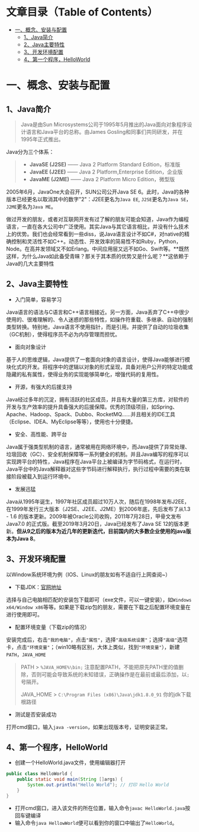 # 文章目录（Table of Contents）

* [一、概念、安装与配置](#一、概念、安装与配置)
  * [1、Java简介](#1、java简介)
  * [2、Java主要特性](#2、java主要特性)
  * [3、开发环境配置](#3、开发环境配置)
  * [4、第一个程序，HelloWorld](#4、第一个程序，helloworld)


# 一、概念、安装与配置

## 1、Java简介

> Java是由Sun Microsystems公司于1995年5月推出的Java面向对象程序设计语言和Java平台的总称。由James Gosling和同事们共同研发，并在1995年正式推出。

Java分为三个体系：

> + **JavaSE (J2SE)**  —— Java 2 Platform Standard Edition，标准版
> + **JavaEE (J2EE)**   —— Java 2 Platform,Enterprise Edition，企业版
> + **JavaME (J2ME)** —— Java 2 Platform Micro Edition，微型版


2005年6月，JavaOne大会召开，SUN公司公开Java SE 6。此时，Java的各种版本已经更名以取消其中的数字"2"：J2EE更名为`Java EE`, `J2SE`更名为`Java SE`，`J2ME`更名为`Java ME`。

做过开发的朋友，或者对互联网开发有过了解的朋友可能会知道，Java作为编程语言，一直在各大公司中广泛使用。其实Java与其它语言相比，并没有什么技术上的优势。我们也会经常看到一些diss，说Java语言设计不如C#，对native的精确控制和灵活性不如C++。动态性、开发效率的简易性不如Ruby，Python，Node。在高并发领域又不如Erlang。中间应用层又远不如Go、Swift等。**既然这样，为什么Java如此备受青睐？那关于其本质的优势又是什么呢？**这依赖于Java的几大主要特性

## 2、Java主要特性

+ 入门简单，容易学习

Java语言的语法与C语言和C++语言相接近。另一方面，Java丢弃了C++中很少使用的、很难理解的、令人迷惑的那些特性，如操作符重载、多继承、自动的强制类型转换。特别地，Java语言不使用指针，而是引用。并提供了自动的垃圾收集（GC机制），使得程序员不必为内存管理而担忧。

+ 面向对象设计

基于人的思维逻辑，Java提供了一套面向对象的语言设计，使得Java能够进行模块化式的开发。将程序中的逻辑以对象的形式呈现，具备对用户公开的特定功能或隐藏的私有属性，使得业务的实现能够简单化，增强代码的复用性。

+ 开源，有强大的后援支持

Java经过多年的沉淀，拥有活跃的社区成员，并且有大量的第三方库，对软件的开发与生产效率的提升具备强大的后援保障。优秀的顶级项目，如Spring、Apache、Hadoop、Spack、Dubbo、RocketMQ......并且相关的IDE工具（Eclipse、IDEA、MyEclipse等等），使用也十分便捷。

+ 安全、高性能、跨平台

Java属于强类型机制的语言，通常被用在网络环境中，而Java提供了异常处理、垃圾回收（GC）、安全机制保障等一系列健全的机制。并且Java编写的程序可以实现跨平台的特性，Java程序在Java平台上被编译为字节码格式，在运行时，Java平台中的Java解释器对这些字节码进行解释执行，执行过程中需要的类在联接阶段被载入到运行环境中。

+ 发展迅猛

Java从1995年诞生，1997年社区成员超过10万人次，随后在1998年发布J2EE，在1999年发行三大版本（J2SE、J2EE、J2ME）到2006年底，先后发布了从1.3 - 1.6 的版本更新。2009年被Oracle公司收购，2011年7月28日，甲骨文发布 Java7.0 的正式版。截至2019年3月20日，Java已经发布了Java SE 12的版本更新。**但从9之后的版本为近几年的更新迭代，目前国内的大多数企业使用的java版本为Java 8**。


## 3、开发环境配置
以Window系统环境为例（IOS、Linux的朋友如有不适自行上网查阅~）

+ 下载JDK：[官网地址](http://www.oracle.com/technetwork/java/javase/downloads/index.html)

选择与自己电脑相匹配的安装包下载即可（exe文件，可以一键安装），如`Windows x64/Window x86`等等。如果是下载zip包的朋友，需要在下载之后配置环境变量在进行使用即可。

+ 配置环境变量（下载zip的情况）

安装完成后，右击`"我的电脑"`，点击`"属性"`，选择`"高级系统设置"`；选择`"高级"`选项卡，点击`"环境变量"`；（win10略有区别，大体上类似，找到`"环境变量"`），新建`PATH`，`JAVA_HOME`

> PATH > `%JAVA_HOME%\bin;`
> 注意配置PATH，不能把原先PATH里的值删除，否则可能会导致系统的未知错误，正确操作是在最前或最后添加，以`;`号隔开。
>
> JAVA_HOME > `C:\Program Files (x86)\Java\jdk1.8.0_91`
> 你的jdk下载根路径

+ 测试是否安装成功

打开cmd窗口，输入`java -version`，如果出现版本号，证明安装正常。

## 4、第一个程序，HelloWorld

+ 创建一个HelloWorld.java文件，使用编辑器打开
``` java
public class HelloWorld {
    public static void main(String []args) {
        System.out.println("Hello World"); // 打印 Hello World
    }
}
```

+ 打开cmd窗口，进入该文件的所在位置，输入命令`javac HelloWorld.java`按回车键编译
+ 输入命令`java HellowWorld`便可以看到你的窗口中输出了`HelloWorld`。

